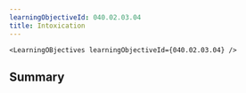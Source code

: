 ```yaml
---
learningObjectiveId: 040.02.03.04
title: Intoxication
---
```


```tsx eval
<LearningOBjectives learningObjectiveId={040.02.03.04} />
```

## Summary
